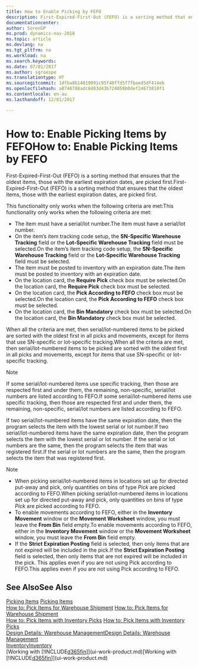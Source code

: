 ```yaml
---
title: How to Enable Picking by FEFO
description: First-Expired-First-Out (FEFO) is a sorting method that ensures that the oldest items, those with the earliest expiration dates, are picked first.
documentationcenter: 
author: SorenGP
ms.prod: dynamics-nav-2018
ms.topic: article
ms.devlang: na
ms.tgt_pltfrm: na
ms.workload: na
ms.search.keywords: 
ms.date: 07/01/2017
ms.author: sgroespe
ms.translationtype: HT
ms.sourcegitcommit: 1dfba8b14019991c95f40ffd5f7fbaed5df414eb
ms.openlocfilehash: a8748788adc6d83d43b724059b0def24673810f1
ms.contentlocale: en-au
ms.lasthandoff: 12/01/2017

---
```

# <a name="how-to-enable-picking-items-by-fefo"></a><span data-ttu-id="ffe94-103">How to: Enable Picking Items by FEFO</span><span class="sxs-lookup"><span data-stu-id="ffe94-103">How to: Enable Picking Items by FEFO</span></span>
<span data-ttu-id="ffe94-104">First-Expired-First-Out (FEFO) is a sorting method that ensures that the oldest items, those with the earliest expiration dates, are picked first.</span><span class="sxs-lookup"><span data-stu-id="ffe94-104">First-Expired-First-Out (FEFO) is a sorting method that ensures that the oldest items, those with the earliest expiration dates, are picked first.</span></span>  

 <span data-ttu-id="ffe94-105">This functionality only works when the following criteria are met:</span><span class="sxs-lookup"><span data-stu-id="ffe94-105">This functionality only works when the following criteria are met:</span></span>  

-   <span data-ttu-id="ffe94-106">The item must have a serial/lot number.</span><span class="sxs-lookup"><span data-stu-id="ffe94-106">The item must have a serial/lot number.</span></span>  
-   <span data-ttu-id="ffe94-107">On the item’s item tracking code setup, the **SN-Specific Warehouse Tracking** field or the **Lot-Specific Warehouse Tracking** field must be selected.</span><span class="sxs-lookup"><span data-stu-id="ffe94-107">On the item’s item tracking code setup, the **SN-Specific Warehouse Tracking** field or the **Lot-Specific Warehouse Tracking** field must be selected.</span></span>  
-   <span data-ttu-id="ffe94-108">The item must be posted to inventory with an expiration date.</span><span class="sxs-lookup"><span data-stu-id="ffe94-108">The item must be posted to inventory with an expiration date.</span></span>  
-   <span data-ttu-id="ffe94-109">On the location card, the **Require Pick** check box must be selected.</span><span class="sxs-lookup"><span data-stu-id="ffe94-109">On the location card, the **Require Pick** check box must be selected.</span></span>  
-   <span data-ttu-id="ffe94-110">On the location card, the **Pick According to FEFO** check box must be selected.</span><span class="sxs-lookup"><span data-stu-id="ffe94-110">On the location card, the **Pick According to FEFO** check box must be selected.</span></span>  
-   <span data-ttu-id="ffe94-111">On the location card, the **Bin Mandatory** check box must be selected.</span><span class="sxs-lookup"><span data-stu-id="ffe94-111">On the location card, the **Bin Mandatory** check box must be selected.</span></span>  

 <span data-ttu-id="ffe94-112">When all the criteria are met, then serial/lot-numbered items to be picked are sorted with the oldest first in all picks and movements, except for items that use SN-specific or lot-specific tracking.</span><span class="sxs-lookup"><span data-stu-id="ffe94-112">When all the criteria are met, then serial/lot-numbered items to be picked are sorted with the oldest first in all picks and movements, except for items that use SN-specific or lot-specific tracking.</span></span>  

> [!NOTE]  
>  <span data-ttu-id="ffe94-113">If some serial/lot-numbered items use specific tracking, then those are respected first and under them, the remaining, non-specific, serial/lot numbers are listed according to FEFO.</span><span class="sxs-lookup"><span data-stu-id="ffe94-113">If some serial/lot-numbered items use specific tracking, then those are respected first and under them, the remaining, non-specific, serial/lot numbers are listed according to FEFO.</span></span>  

 <span data-ttu-id="ffe94-114">If two serial/lot-numbered items have the same expiration date, then the program selects the item with the lowest serial or lot number.</span><span class="sxs-lookup"><span data-stu-id="ffe94-114">If two serial/lot-numbered items have the same expiration date, then the program selects the item with the lowest serial or lot number.</span></span> <span data-ttu-id="ffe94-115">If the serial or lot numbers are the same, then the program selects the item that was registered first.</span><span class="sxs-lookup"><span data-stu-id="ffe94-115">If the serial or lot numbers are the same, then the program selects the item that was registered first.</span></span>  

> [!NOTE]  
>  -   <span data-ttu-id="ffe94-116">When picking serial/lot-numbered items in locations set up for directed put-away and pick, only quantities on bins of type *Pick* are picked according to FEFO.</span><span class="sxs-lookup"><span data-stu-id="ffe94-116">When picking serial/lot-numbered items in locations set up for directed put-away and pick, only quantities on bins of type *Pick* are picked according to FEFO.</span></span>  
> -   <span data-ttu-id="ffe94-117">To enable movements according to FEFO, either in the **Inventory Movement** window or the **Movement Worksheet** window, you must leave the **From Bin** field empty.</span><span class="sxs-lookup"><span data-stu-id="ffe94-117">To enable movements according to FEFO, either in the **Inventory Movement** window or the **Movement Worksheet** window, you must leave the **From Bin** field empty.</span></span>  
> -   <span data-ttu-id="ffe94-118">If the **Strict Expiration Posting** field is selected, then only items that are not expired will be included in the pick.</span><span class="sxs-lookup"><span data-stu-id="ffe94-118">If the **Strict Expiration Posting** field is selected, then only items that are not expired will be included in the pick.</span></span> <span data-ttu-id="ffe94-119">This applies even if you are not using Pick according to FEFO.</span><span class="sxs-lookup"><span data-stu-id="ffe94-119">This applies even if you are not using Pick according to FEFO.</span></span>  

## <a name="see-also"></a><span data-ttu-id="ffe94-120">See Also</span><span class="sxs-lookup"><span data-stu-id="ffe94-120">See Also</span></span>  
<span data-ttu-id="ffe94-121">[Picking Items](warehouse-pick-items.md) </span><span class="sxs-lookup"><span data-stu-id="ffe94-121">[Picking Items](warehouse-pick-items.md) </span></span>  
<span data-ttu-id="ffe94-122">[How to: Pick Items for Warehouse Shipment](warehouse-how-to-pick-items-for-warehouse-shipment.md) </span><span class="sxs-lookup"><span data-stu-id="ffe94-122">[How to: Pick Items for Warehouse Shipment](warehouse-how-to-pick-items-for-warehouse-shipment.md) </span></span>  
<span data-ttu-id="ffe94-123">[How to: Pick Items with Inventory Picks](warehouse-how-to-pick-items-with-inventory-picks.md) </span><span class="sxs-lookup"><span data-stu-id="ffe94-123">[How to: Pick Items with Inventory Picks](warehouse-how-to-pick-items-with-inventory-picks.md) </span></span>  
[<span data-ttu-id="ffe94-124">Design Details: Warehouse Management</span><span class="sxs-lookup"><span data-stu-id="ffe94-124">Design Details: Warehouse Management</span></span>](design-details-warehouse-management.md)  
[<span data-ttu-id="ffe94-125">Inventory</span><span class="sxs-lookup"><span data-stu-id="ffe94-125">Inventory</span></span>](inventory-manage-inventory.md)  
<span data-ttu-id="ffe94-126">[Working with [!INCLUDE[d365fin](includes/d365fin_md.md)]](ui-work-product.md)</span><span class="sxs-lookup"><span data-stu-id="ffe94-126">[Working with [!INCLUDE[d365fin](includes/d365fin_md.md)]](ui-work-product.md)</span></span>

